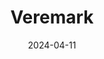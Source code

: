 ---  
layout: startup_page  
title: "Veremark"  
id: "veremark.com"  
permalink: "/veremarkveremark.com04112024/"  
website: "https://www.veremark.com/"  
funding_round: "Pre-Series B"  
funding_amount: "$3M"  
investors: "Samaipata, Stage 2 Capital, ACF Investors, Vulpes Investment"  
about: "Veremark provides a global background screening service for companies to vet prospective employees, business partners, and founders, reducing the risk of hiring unsuitable individuals. Its platform verifies work history, gathers references, and checks identities and qualifications. Recently, it launched Verepass, a career passport allowing candidates to securely manage and share their verified credentials on the blockchain."  
markets: "Background Screening, Compliance, Human Resources"  
hq: "London, England, United Kingdom"  
founded_year: "2018"  
linkedin: "https://uk.linkedin.com/company/veremark"  
twitter: "https://twitter.com/veremarkltd"  
instagram: ""  
facebook: "https://www.facebook.com/veremarkbackgroundchecks"  
crunchbase: "https://www.crunchbase.com/organization/veremark"  
pitchbook: "https://pitchbook.com/profiles/company/403984-27"  

date_display: "11-Apr-2024"  
date: "2024-04-11"

# SEO Optimization  
meta_title: "Veremark - Pre-Series B Funding ($3M)"  
meta_description: "Veremark, Veremark provides a global background screening service for companies to vet prospective employees, business partners, and founders, reducing the risk..."  
meta_keywords: "Veremark, Background Screening, Compliance, Human Resources, Pre-Series B funding"  
canonical_url: "https://startup.projectstartups.com/veremarkveremark.com04112024/"  
---